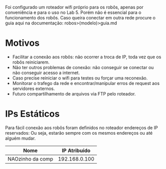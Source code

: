 Foi configurado um roteador wifi próprio para os robôs, apenas por conveniência e para o uso no Lab 5. Porém não é essencial para o funcionamento dos robôs.
Caso queira conectar em outra rede procure o guia aqui na documentação: robos>(modelo)>guia.md
# Motivos
- Facilitar a conexão aos robôs: não ocorrer a troca de IP, toda vez que os robôs reiniciarem.
- Não ter outros problemas de conexão: não conseguir se conectar ou não conseguir acesso a internet.
- Caso precise reiniciar o wifi para testes ou forçar uma reconexão.
- Monitorar o trafego da rede e encontrar/manipular erros de request aos servidores externos.
- Futuro compartilhamento de arquivos via FTP pelo roteador.
# IPs Estáticos
Para fácil conexão aos robôs foram definidos no roteador endereços de IP reservados:
Ou seja, estarão sempre com os mesmos endereços ou até alguém mudar.

| Nome             | IP Atribuído  |
| ---------------- | ------------- |
| NAOzinho da comp | 192.168.0.100 |


